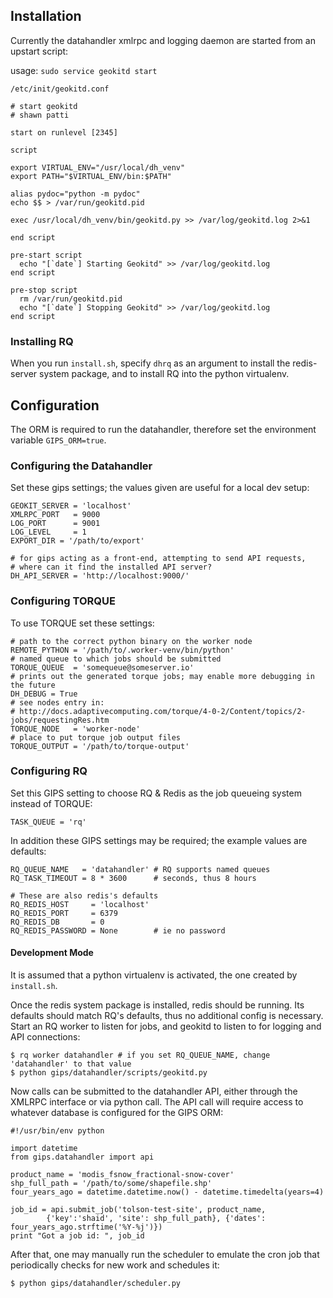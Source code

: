 ## Installation

Currently the datahandler xmlrpc and logging daemon are started from an upstart script:

usage: `sudo service geokitd start`

`/etc/init/geokitd.conf`

```
# start geokitd
# shawn patti

start on runlevel [2345]

script

export VIRTUAL_ENV="/usr/local/dh_venv"
export PATH="$VIRTUAL_ENV/bin:$PATH"

alias pydoc="python -m pydoc"
echo $$ > /var/run/geokitd.pid

exec /usr/local/dh_venv/bin/geokitd.py >> /var/log/geokitd.log 2>&1

end script

pre-start script
  echo "[`date`] Starting Geokitd" >> /var/log/geokitd.log
end script

pre-stop script
  rm /var/run/geokitd.pid
  echo "[`date`] Stopping Geokitd" >> /var/log/geokitd.log
end script
```

### Installing RQ

When you run `install.sh`, specify `dhrq` as an argument to install the redis-server system
package, and to install RQ into the python virtualenv.


## Configuration

The ORM is required to run the datahandler, therefore set the environment variable `GIPS_ORM=true`.

### Configuring the Datahandler

Set these gips settings; the values given are useful for a local dev setup:

```
GEOKIT_SERVER = 'localhost'
XMLRPC_PORT   = 9000
LOG_PORT      = 9001
LOG_LEVEL     = 1
EXPORT_DIR = '/path/to/export'

# for gips acting as a front-end, attempting to send API requests,
# where can it find the installed API server?
DH_API_SERVER = 'http://localhost:9000/'
```

### Configuring TORQUE

To use TORQUE set these settings:

```
# path to the correct python binary on the worker node
REMOTE_PYTHON = '/path/to/.worker-venv/bin/python'
# named queue to which jobs should be submitted
TORQUE_QUEUE  = 'somequeue@someserver.io'
# prints out the generated torque jobs; may enable more debugging in the future
DH_DEBUG = True
# see nodes entry in:
# http://docs.adaptivecomputing.com/torque/4-0-2/Content/topics/2-jobs/requestingRes.htm
TORQUE_NODE   = 'worker-node'
# place to put torque job output files
TORQUE_OUTPUT = '/path/to/torque-output'
```

### Configuring RQ

Set this GIPS setting to choose RQ & Redis as the job queueing system instead of TORQUE:

```
TASK_QUEUE = 'rq'
```

In addition these GIPS settings may be required; the example values are defaults:

```
RQ_QUEUE_NAME   = 'datahandler' # RQ supports named queues
RQ_TASK_TIMEOUT = 8 * 3600      # seconds, thus 8 hours

# These are also redis's defaults
RQ_REDIS_HOST     = 'localhost'
RQ_REDIS_PORT     = 6379
RQ_REDIS_DB       = 0
RQ_REDIS_PASSWORD = None        # ie no password
```

#### Development Mode

It is assumed that a python virtualenv is activated, the one created by `install.sh`.

Once the redis system package is installed, redis should be running.  Its defaults should
match RQ's defaults, thus no additional config is necessary.  Start an RQ worker to listen for
jobs, and geokitd to listen to for logging and API connections:

```
$ rq worker datahandler # if you set RQ_QUEUE_NAME, change 'datahandler' to that value
$ python gips/datahandler/scripts/geokitd.py
```

Now calls can be submitted to the datahandler API, either through the XMLRPC interface or via
python call.  The API call will require access to whatever database is configured for the GIPS ORM:

```
#!/usr/bin/env python

import datetime
from gips.datahandler import api

product_name = 'modis_fsnow_fractional-snow-cover'
shp_full_path = '/path/to/some/shapefile.shp'
four_years_ago = datetime.datetime.now() - datetime.timedelta(years=4)

job_id = api.submit_job('tolson-test-site', product_name,
        {'key':'shaid', 'site': shp_full_path}, {'dates': four_years_ago.strftime('%Y-%j')})
print "Got a job id: ", job_id
```

After that, one may manually run the scheduler to emulate the cron job that periodically checks for
new work and schedules it:

```
$ python gips/datahandler/scheduler.py
```

